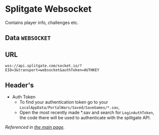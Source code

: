 # Splitgate Websocket
Contains player info, challenges etc.

## Data `WEBSOCKET`
 	

## URL

`wss://api.splitgate.com/socket.io/?EIO=3&transport=websocket&authToken=AUTHKEY`

## Header's

- Auth Token
  - To find your authentication token go to your `LocalAppData/PortalWars/Saved/SaveGames/*.sav`, 
  - Open the most recently made *.sav and search for `LoginAuthToken`, the code there will be used to authenticate with the splitgate API.

*Referenced in [the main page](https://github.com/NotFakeAdam/SplitgateResearch/blob/main/README.md#L8).*